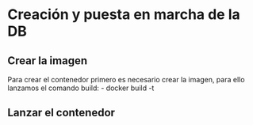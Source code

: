 # Creación y puesta en marcha de la DB

## Crear la imagen

Para crear el contenedor primero es necesario crear la imagen, para ello lanzamos el comando build:
	- docker build -t <nombre de la imagen> <ruta del Dockerfile>

## Lanzar el contenedor
